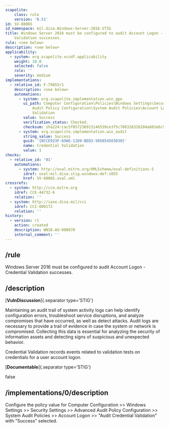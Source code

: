 ```yaml
---
scapolite:
    class: rule
    version: '0.51'
id: SV-88065
id_namespace: mil.disa.Windows-Server-2016-STIG
title: Windows Server 2016 must be configured to audit Account Logon - Credential
    Validation successes.
rule: <see below>
description: <see below>
applicability:
  - system: org.scapolite.xccdf.applicability
    weight: 10.0
    selected: false
    role: ''
    severity: medium
implementations:
  - relative_id: F-79855r1
    description: <see below>
    automations:
      - system: org.scapolite.implementation.win_gpo
        ui_path: Computer Configuration\Policies\Windows Settings\Security Settings\Advanced
            Audit Policy Configuration\System Audit Policies\Account Logon\Audit Credential
            Validation
        value: Success
        verification_status: Checked.
        checksum: sha224:cac5f057236913146539ce3f5c786326326204a603e6c941aff55bf4
      - system: org.scapolite.implementation.win_audit
        string_value: Success
        guid: '{0CCE923F-69AE-11D9-BED3-505054503030}'
        name: Credential Validation
        value: 1
checks:
  - relative_id: '01'
    automations:
      - system: http://oval.mitre.org/XMLSchema/oval-definitions-5
        idref: oval:mil.disa.stig.windows:def:1055
        href: SV-88065.oval.xml
crossrefs:
  - system: http://cce.mitre.org
    idref: CCE-44732-6
    relation: ''
  - system: http://iase.disa.mil/cci
    idref: CCI-000172
    relation: ''
history:
  - version: r1
    action: created
    description: WN16-AU-000070
    internal_comment: ''
---
```



## /rule

Windows Server 2016 must be configured to audit Account Logon - Credential Validation successes.

## /description

[**VulnDiscussion**]{.separator type='STIG'}

Maintaining an audit trail of system activity logs can help identify configuration errors, troubleshoot service disruptions, and analyze compromises that have occurred, as well as detect attacks. Audit logs are necessary to provide a trail of evidence in case the system or network is compromised. Collecting this data is essential for analyzing the security of information assets and detecting signs of suspicious and unexpected behavior.

Credential Validation records events related to validation tests on credentials for a user account logon.

[**Documentable**]{.separator type='STIG'}

false

## /implementations/0/description

Configure the policy value for Computer Configuration >> Windows Settings >> Security Settings >> Advanced Audit Policy Configuration >> System Audit Policies >> Account Logon >> "Audit Credential Validation" with "Success" selected.
